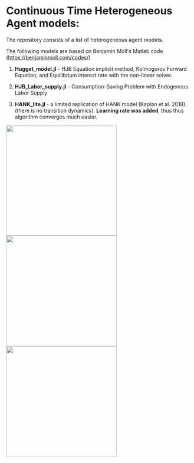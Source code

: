 # Continuous Time Heterogeneous Agent models:

The repository consists of a list of heterogeneous agent models.

The following models are based on Benjamin Moll's Matlab code (https://benjaminmoll.com/codes/)

1. **Hugget_model.jl** - HJB Equation implicit method, Kolmogorov Forward Equation, and Equilibrium interest rate with the non-linear solver.

2. **HJB_Labor_supply.jl** - Consumption-Saving Problem with Endogenous Labor Supply

3. **HANK_lite.jl** - a limited replication of HANK model (Kaplan et al. 2018). (there is no transition dynamics). **Learning rate was added**, thus thus algorithm converges much easier.

<img src="https://user-images.githubusercontent.com/55498094/213065695-373b1f51-5e4b-4679-8f1d-6ab5b6e72b0a.png" width="300"> <img src="https://user-images.githubusercontent.com/55498094/213065697-e1110a11-1684-45a5-b744-3c9ac66c96c5.png" width="300"> <img src="https://user-images.githubusercontent.com/55498094/213065721-c1809c52-6317-483a-8351-75a450c49060.png" width="300">
